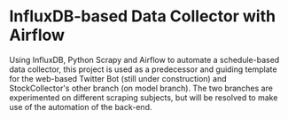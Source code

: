 # InfluxDB-based Data Collector with Airflow

Using InfluxDB, Python Scrapy and Airflow to automate a schedule-based data collector, this project is used as a predecessor and guiding template for the web-based Twitter Bot (still under construction) and StockCollector's other branch (on model branch). The two branches are experimented on different scraping subjects, but will be resolved to make use of the automation of the back-end.